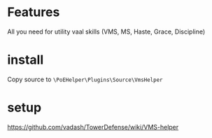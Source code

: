 # Features

All you need for utility vaal skills (VMS, MS, Haste, Grace, Discipline)

# install

Copy source to `\PoEHelper\Plugins\Source\VmsHelper`

# setup 

https://github.com/vadash/TowerDefense/wiki/VMS-helper
